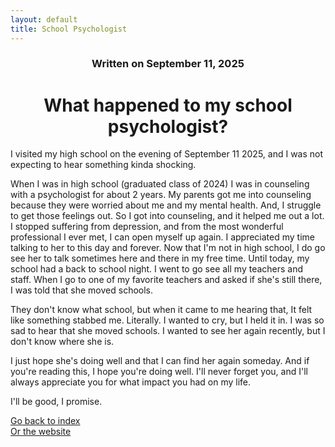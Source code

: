 ```yaml
---
layout: default
title: School Psychologist
---
```

### <center>Written on September 11, 2025</center>

# <center> What happened to my school psychologist? </center>  

I visited my high school on the evening of September 11 2025, and I was not expecting to hear something kinda shocking.

When I was in high school (graduated class of 2024) I was in counseling with a psychologist for about 2 years. My parents got me into counseling because they were worried about me and my mental health. And, I struggle to get those feelings out. So I got into counseling, and it helped me out a lot. I stopped suffering from depression, and from the most wonderful professional I ever met, I can open myself up again. I appreciated my time talking to her to this day and forever. Now that I'm not in high school, I do go see her to talk sometimes here and there in my free time. Until today, my school had a back to school night. I went to go see all my teachers and staff. When I go to one of my favorite teachers and asked if she's still there, I was told that she moved schools.

They don't know what school, but when it came to me hearing that, It felt like something stabbed me. Literally. I wanted to cry, but I held it in. I was so sad to hear that she moved schools. I wanted to see her again recently, but I don't know where she is.

I just hope she's doing well and that I can find her again someday.
And if you're reading this, I hope you're doing well.
I'll never forget you, and I'll always appreciate you for what impact you had on my life.

I'll be good, I promise.

[Go back to index](./blog-index.md)  
[Or the website](https://17hoodies.github.io/fonzi/index.html)  
